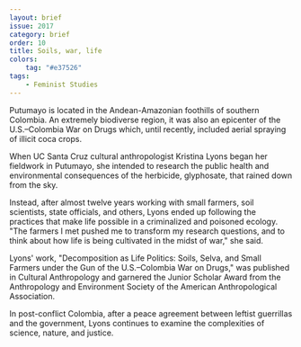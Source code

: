 ```yaml
---
layout: brief
issue: 2017
category: brief
order: 10
title: Soils, war, life
colors:
    tag: "#e37526"
tags:
    - Feminist Studies
---
```


Putumayo is located in the Andean-Amazonian foothills of southern Colombia. An extremely biodiverse region, it was also an epicenter of the U.S.–Colombia War on Drugs which, until recently, included aerial spraying of illicit coca crops.

When UC Santa Cruz cultural anthropologist Kristina Lyons began her fieldwork in Putumayo, she intended to research the public health and environmental consequences of the herbicide, glyphosate, that rained down from the sky.

Instead, after almost twelve years working with small farmers, soil scientists, state officials, and others, Lyons ended up following the practices that make life possible in a criminalized and poisoned ecology. &quot;The farmers I met pushed me to transform my research questions, and to think about how life is being cultivated in the midst of war,&quot; she said.

Lyons&#39; work, &quot;Decomposition as Life Politics: Soils, Selva, and Small Farmers under the Gun of the U.S.­–Colombia War on Drugs,&quot; was published in Cultural Anthropology and garnered the Junior Scholar Award from the Anthropology and Environment Society of the American Anthropological Association.

In post-conflict Colombia, after a peace agreement between leftist guerrillas and the government, Lyons continues to examine the complexities of science, nature, and justice. 
